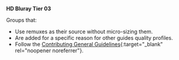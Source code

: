 <!-- markdownlint-disable MD041-->
**HD Bluray Tier 03**<br>

Groups that:

- Use remuxes as their source without micro-sizing them.
- Are added for a specific reason for other guides quality profiles.
- Follow the [Contributing General Guidelines](https://github.com/TRaSH-Guides/Guides/blob/master/CONTRIBUTING.md#general-guidelines){:target="_blank" rel="noopener noreferrer"}.
<!-- markdownlint-enable MD041-->
